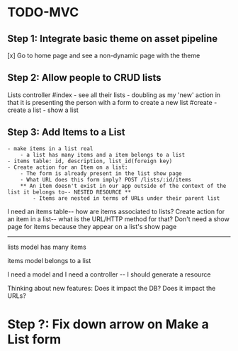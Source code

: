 # TODO-MVC 

## Step 1: Integrate basic theme on asset pipeline

[x] Go to home page and see a non-dynamic page with the theme

## Step 2: Allow people to CRUD lists

Lists controller
    #index
    - see all their lists
    - doubling as my 'new' action in that it is presenting the person with a form to create a new list
    #create
    - create a list
    - show a list

## Step 3: Add Items to a List
    - make items in a list real
        - a list has many items and a item belongs to a list
    - items table: id, description, list_id(foreign key)
    - Create action for an Item on a list:
        - The form is already present in the list show page
        - What URL does this form imply? POST /lists/:id/items
        ** An item doesn't exist in our app outside of the context of the list it belongs to-- NESTED RESOURCE **
            - Items are nested in terms of URLs under their parent list

I need an items table--  how are items associated to lists?
Create action for an item in a list--  what is the URL/HTTP method for that?
Don't need a show page for items because they appear on a list's show page

----

lists model
    has many items


items model
    belongs to a list

I need a model and I need a controller -- I should generate a resource

Thinking about new features:
Does it impact the DB?
Does it impact the URLs?

# Step ?: Fix down arrow on Make a List form